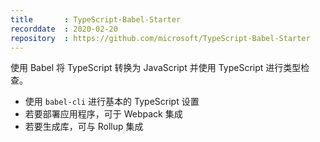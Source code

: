 ```yaml
---
title       : TypeScript-Babel-Starter
recorddate  : 2020-02-20
repository  : https://github.com/microsoft/TypeScript-Babel-Starter
---
```


使用 Babel 将 TypeScript 转换为 JavaScript 并使用 TypeScript 进行类型检查。

- 使用 `babel-cli` 进行基本的 TypeScript 设置
- 若要部署应用程序，可于 Webpack 集成
- 若要生成库，可与 Rollup 集成
